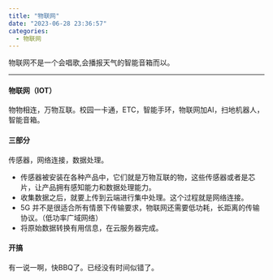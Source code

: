 ```yaml
---
title: "物联网"
date: "2023-06-28 23:36:57"
categories:
  - 物联网
---
```


物联网不是一个会唱歌,会播报天气的智能音箱而以。

---

#### 物联网（IOT）

物物相连，万物互联。校园一卡通，ETC，智能手环，物联网加AI，扫地机器人，智能音箱。


#### 三部分

传感器，网络连接，数据处理。
- 传感器被安装在各种产品中，它们就是万物互联的物，这些传感器或者是芯片，让产品拥有感知能力和数据处理能力。
- 收集数据之后，就要上传到云端进行集中处理。这个过程就是网络连接。
- 5G 并不是很适合所有情景下传输要求，物联网还需要低功耗，长距离的传输协议。（低功率广域网络）
- 将原始数据转换有用信息，在云服务器完成。

#### 开搞

有一说一啊，快BBQ了。已经没有时间似错了。


